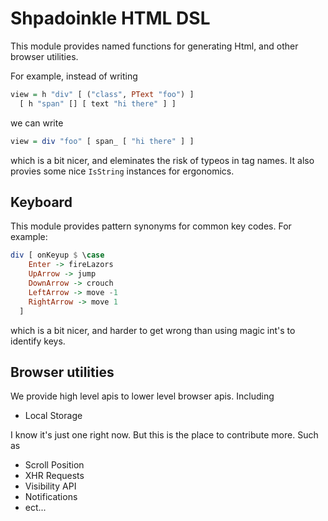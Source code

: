 # Shpadoinkle HTML DSL

This module provides named functions for generating Html, and other browser utilities.

For example, instead of writing

```haskell
view = h "div" [ ("class", PText "foo") ]
  [ h "span" [] [ text "hi there" ] ]
```

we can write

```haskell
view = div "foo" [ span_ [ "hi there" ] ]
```

which is a bit nicer, and eleminates the risk of typeos in tag names. It also
provies some nice `IsString` instances for ergonomics.

## Keyboard

This module provides pattern synonyms for common key codes. For example:

```haskell
div [ onKeyup $ \case
    Enter -> fireLazors
    UpArrow -> jump
    DownArrow -> crouch
    LeftArrow -> move -1
    RightArrow -> move 1
  ]
```

which is a bit nicer, and harder to get wrong than using magic int's to
identify keys.

## Browser utilities

We provide high level apis to lower level browser apis. Including

- Local Storage

I know it's just one right now.
But this is the place to contribute more. Such as

- Scroll Position
- XHR Requests
- Visibility API
- Notifications
- ect...


